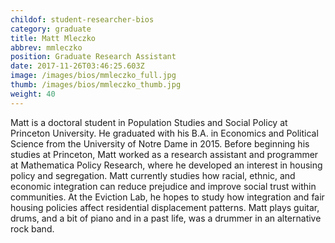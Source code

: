```yaml
---
childof: student-researcher-bios
category: graduate
title: Matt Mleczko
abbrev: mmleczko
position: Graduate Research Assistant
date: 2017-11-26T03:46:25.603Z
image: /images/bios/mmleczko_full.jpg
thumb: /images/bios/mmleczko_thumb.jpg
weight: 40
---
```

Matt is a doctoral student in Population Studies and Social Policy at Princeton University. He graduated with his B.A. in Economics and Political Science from the University of Notre Dame in 2015. Before beginning his studies at Princeton, Matt worked as a research assistant and programmer at Mathematica Policy Research, where he developed an interest in housing policy and segregation. Matt currently studies how racial, ethnic, and economic integration can reduce prejudice and improve social trust within communities. At the Eviction Lab, he hopes to study how integration and fair housing policies affect residential displacement patterns. Matt plays guitar, drums, and a bit of piano and in a past life, was a drummer in an alternative rock band.

